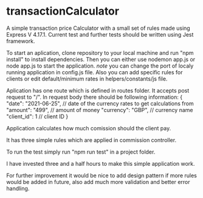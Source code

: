 # transactionCalculator

A simple transaction  price Calculator with a small set of rules made using Express V 4.17.1.
Current test and further tests should be written using Jest framework.

To start an aplication, clone repository to your local machine and run "npm install" to install dependencies.
Then you can either use nodemon app.js or node app.js to start the application.
*note* you can change the port of localy running application in config.js file. Also you can add specific rules for clients or edit default/minimum rates in helpers/constants/js file.


Aplication has one route which is defined in routes folder. It accepts post request to "/". In request body there should be following information:
{
  "date": "2021-06-25", // date of the currency rates to get calculations from
  "amount": "499", // amount of money 
  "currency": "GBP", // currency name
  "client_id": 1 // client ID
}

Application calculates how much comission should the client pay.

It has three simple rules which are applied in commission controller.

To run the test simply run "npm run test" in a project folder.

I have invested three and a half hours to make this simple application work.

For further improvement it would be nice to add design pattern if more rules would be added in future, also add much more validation and better error handling.

